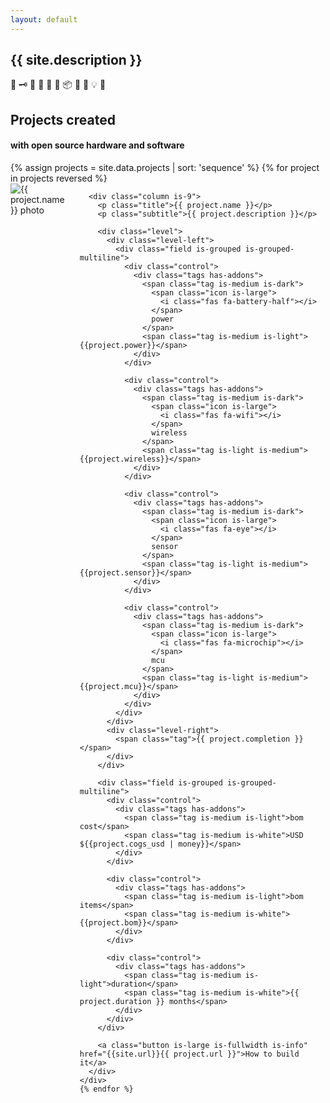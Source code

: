 ```yaml
---
layout: default
---
```


<section class="hero is-medium is-light">
  <div class="hero-body">
    <div class="container">
      <h2 class="subtitle is-1"> {{ site.description }} </h2>
      <p class="subtitle is-1 is-spaced">🍶 🗝 🎐 🧺 👜 🔋 📦 📃 🚪 💡 🏡</p>
    </div>
  </div>
</section>

<section class="section is-small">
  <div class="container">
    <h2 class="title is-1 has-text-centered"> Projects created </h2>
    <h4 class="subtitle has-text-centered"> with open source hardware and software </h4>
  </div>
</section>

<section class="section is-small">
  <div class="container">
    {% assign projects = site.data.projects | sort: 'sequence' %}
    {% for project in projects reversed %}
    <div class="columns">
      <div class="column is-3">
        <img src="/assets/images/projects/{{ project.name | downcase }}.jpg" alt="{{ project.name }} photo">
      </div>

      <div class="column is-9">
        <p class="title">{{ project.name }}</p>
        <p class="subtitle">{{ project.description }}</p>

        <div class="level">
          <div class="level-left">
            <div class="field is-grouped is-grouped-multiline">
              <div class="control">
                <div class="tags has-addons">
                  <span class="tag is-medium is-dark">
                    <span class="icon is-large">
                      <i class="fas fa-battery-half"></i>
                    </span>
                    power
                  </span>
                  <span class="tag is-medium is-light">{{project.power}}</span>
                </div>
              </div>

              <div class="control">
                <div class="tags has-addons">
                  <span class="tag is-medium is-dark">
                    <span class="icon is-large">
                      <i class="fas fa-wifi"></i>
                    </span>
                    wireless
                  </span>
                  <span class="tag is-light is-medium">{{project.wireless}}</span>
                </div>
              </div>

              <div class="control">
                <div class="tags has-addons">
                  <span class="tag is-medium is-dark">
                    <span class="icon is-large">
                      <i class="fas fa-eye"></i>
                    </span>
                    sensor
                  </span>
                  <span class="tag is-light is-medium">{{project.sensor}}</span>
                </div>
              </div>

              <div class="control">
                <div class="tags has-addons">
                  <span class="tag is-medium is-dark">
                    <span class="icon is-large">
                      <i class="fas fa-microchip"></i>
                    </span>
                    mcu
                  </span>
                  <span class="tag is-light is-medium">{{project.mcu}}</span>
                </div>
              </div>
            </div>
          </div>
          <div class="level-right">
            <span class="tag">{{ project.completion }}</span>
          </div>
        </div>

        <div class="field is-grouped is-grouped-multiline">
          <div class="control">
            <div class="tags has-addons">
              <span class="tag is-medium is-light">bom cost</span>
              <span class="tag is-medium is-white">USD ${{project.cogs_usd | money}}</span>
            </div>
          </div>

          <div class="control">
            <div class="tags has-addons">
              <span class="tag is-medium is-light">bom items</span>
              <span class="tag is-medium is-white">{{project.bom}}</span>
            </div>
          </div>

          <div class="control">
            <div class="tags has-addons">
              <span class="tag is-medium is-light">duration</span>
              <span class="tag is-medium is-white">{{ project.duration }} months</span>
            </div>
          </div>
        </div>

        <a class="button is-large is-fullwidth is-info" href="{{site.url}}{{ project.url }}">How to build it</a>
      </div>
    </div>
    {% endfor %}
  </div>
</section>
